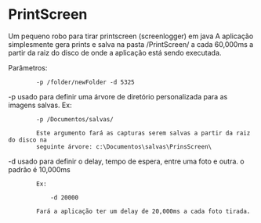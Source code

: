 # PrintScreen
Um pequeno robo para tirar printscreen (screenlogger) em java
A aplicação simplesmente gera prints e salva na pasta /PrintScreen/ a cada 60,000ms a partir da raiz do disco de onde a aplicação está sendo executada. 
  
 Parâmetros:
  		
  			-p /folder/newFolder -d 5325
  
  -p 		usado para definir uma árvore de diretório personalizada para as imagens salvas.
  			Ex:
 
  			-p /Documentos/salvas/ 
 
  			Este argumento fará as capturas serem salvas a partir da raiz do disco na
  			seguinte árvore: c:\Documentos\salvas\PrinsScreen\
  
  -d		usado para definir o delay, tempo de espera, entre uma foto e outra. o padrão é 10,000ms 
  
			Ex: 
  	
 				-d 20000
 		
		  	Fará a aplicação ter um delay de 20,000ms a cada foto tirada.
